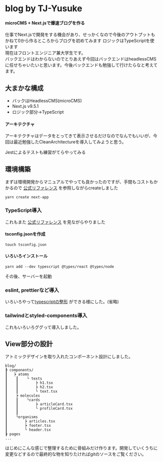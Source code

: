 # blog by TJ-Yusuke
#### microCMS + Next.jsで爆速ブログを作る

仕事でNext.jsで開発をする機会があり、せっかくなので今後のアウトプットもかねて0から作るところからブログを初めてみます
ロジックはTypeScriptを使います<br>
現在はフロントエンジニア兼大学生です。<br>
バックエンドはわからないのでとりあえず今回はバックエンドはheadlessCMSに任せちゃいたいと思います。今後バックエンドも勉強して行けたらなと考えてます。

## 大まかな構成
- バックはHeadlessCMS(microCMS)
- Next.js v9.5.1
- ロジック部分→TypeScript
#### アーキテクチャ
アーキテクチャはデータをとってきて表示させるだけなのでなんでもいいが、今回は最近勉強したCleanArchitectureを導入してみようと思う。

Jestによるテストも練習がてらやってみる


## 環境構築
まずは環境開発からマニュアルでやっても良かったのですが、手間もコストもかかるので [公式リファレンス](https://nextjs.org/docs/getting-started) を参照しながらcreateしました
~~~Linux Kernel Module
yarn create next-app
~~~
### TypeScript導入
これもまた [公式リファレンス](https://nextjs.org/docs/basic-features/typescript) を見ながらやりました
#### tsconfig.jsonを作成
~~~Linux Kernel Module
touch tsconfig.json
~~~
#### いろいろインストール
~~~
yarn add --dev typescript @types/react @types/node
~~~
その後、サーバーを起動

### eslint, prettierなど導入
いろいろやって[typescriptの整形](https://qiita.com/y-w/items/dcf5fb4af52e990109eb#typescript%E3%81%AE%E3%81%9F%E3%82%81%E3%81%AEeslint%E3%81%A8prettier%E3%81%AE%E4%BD%B5%E7%94%A8%E8%A8%AD%E5%AE%9A) ができる様にした。(省略)

### tailwindとstyled-components導入
これもいろいろググって導入しました。

## View部分の設計
アトミックデザインを取り入れたコンポーネント設計にしました。
```
blog/
┣ components/
┃   ┝ atoms
┃    ┃    └ texts
┃    ┃        ┝ h1.tsx
┃    ┃        ┝ h2.tsx
┃    ┃        └ text.tsx
┃    ┝ molecules
┃    ┃    └cards
┃    ┃        ┝ articleCard.tsx
┃    ┃        └ profileCard.tsx
┃    ┃
┃    └organisms
┃        ┝ articles.tsx
┃        ┝ footer.tsx
┃        └ header.tsx
┣ pages
...
```
はじめにこんな感じで整理するために骨組みだけ作ります。開発していくうちに変更などするので最終的な物を知りたければgitのソースをご覧ください。
